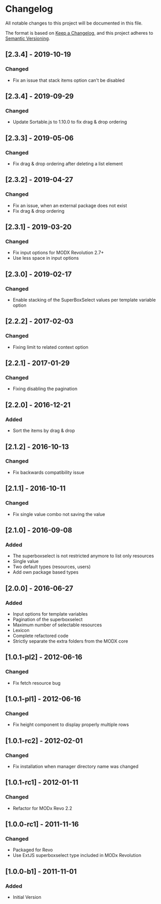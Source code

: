 # Changelog
All notable changes to this project will be documented in this file.

The format is based on [Keep a Changelog](https://keepachangelog.com/en/1.0.0/),
and this project adheres to [Semantic Versioning](https://semver.org/spec/v2.0.0.html).

## [2.3.4] - 2019-10-19
### Changed
- Fix an issue that stack items option can't be disabled

## [2.3.4] - 2019-09-29
### Changed
- Update Sortable.js to 1.10.0 to fix drag & drop ordering

## [2.3.3] - 2019-05-06
### Changed
- Fix drag & drop ordering after deleting a list element

## [2.3.2] - 2019-04-27
### Changed
- Fix an issue, when an external package does not exist 
- Fix drag & drop ordering

## [2.3.1] - 2019-03-20
### Changed
- Fix input options for MODX Revolution 2.7+
- Use less space in input options

## [2.3.0] - 2019-02-17
### Changed
- Enable stacking of the SuperBoxSelect values per template variable option

## [2.2.2] - 2017-02-03
### Changed
- Fixing limit to related context option

## [2.2.1] - 2017-01-29 
### Changed
- Fixing disabling the pagination

## [2.2.0] - 2016-12-21
### Added
- Sort the items by drag & drop

## [2.1.2] - 2016-10-13
### Changed
- Fix backwards compatibility issue

## [2.1.1] - 2016-10-11
### Changed
- Fix single value combo not saving the value

## [2.1.0] - 2016-09-08
### Added
- The superboxselect is not restricted anymore to list only resources
- Single value
- Two default types (resources, users)
- Add own package based types

## [2.0.0] - 2016-06-27
### Added
- Input options for template variables
- Pagination of the superboxselect
- Maximum number of selectable resources
- Lexicon
- Complete refactored code
- Strictly separate the extra folders from the MODX core

## [1.0.1-pl2] - 2012-06-16
### Changed
- Fix fetch resource bug

## [1.0.1-pl1] - 2012-06-16
### Changed
- Fix height component to display properly multiple rows

## [1.0.1-rc2] - 2012-02-01
### Changed
- Fix installation when manager directory name was changed

## [1.0.1-rc1] - 2012-01-11
### Changed
- Refactor for MODx Revo 2.2

## [1.0.0-rc1] - 2011-11-16
### Changed
- Packaged for Revo
- Use ExtJS superboxselect type included in MODx Revolution

## [1.0.0-b1] - 2011-11-01
### Added
- Initial Version
